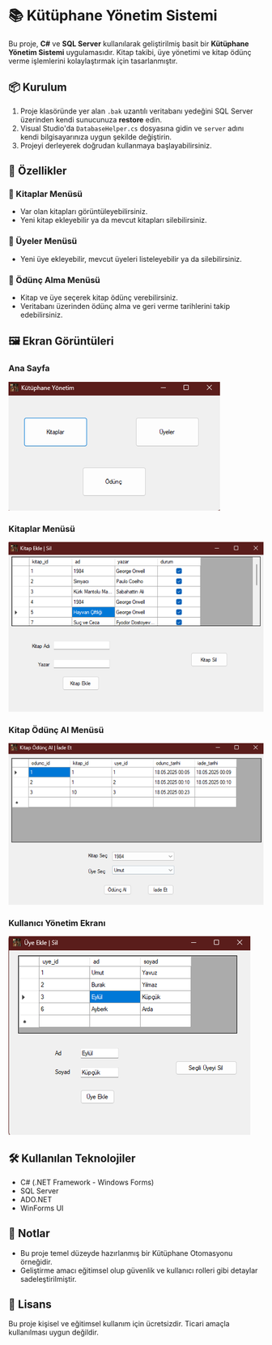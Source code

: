 # 📚 Kütüphane Yönetim Sistemi

Bu proje, **C#** ve **SQL Server** kullanılarak geliştirilmiş basit bir **Kütüphane Yönetim Sistemi** uygulamasıdır. Kitap takibi, üye yönetimi ve kitap ödünç verme işlemlerini kolaylaştırmak için tasarlanmıştır.

## 📦 Kurulum

1. Proje klasöründe yer alan `.bak` uzantılı veritabanı yedeğini SQL Server üzerinden kendi sunucunuza **restore** edin.
2. Visual Studio'da `DatabaseHelper.cs` dosyasına gidin ve `server` adını kendi bilgisayarınıza uygun şekilde değiştirin.
3. Projeyi derleyerek doğrudan kullanmaya başlayabilirsiniz.

## 🧰 Özellikler

### 📖 Kitaplar Menüsü

- Var olan kitapları görüntüleyebilirsiniz.
- Yeni kitap ekleyebilir ya da mevcut kitapları silebilirsiniz.

### 👥 Üyeler Menüsü

- Yeni üye ekleyebilir, mevcut üyeleri listeleyebilir ya da silebilirsiniz.

### 🔄 Ödünç Alma Menüsü

- Kitap ve üye seçerek kitap ödünç verebilirsiniz.
- Veritabanı üzerinden ödünç alma ve geri verme tarihlerini takip edebilirsiniz.

## 🖼️ Ekran Görüntüleri

### Ana Sayfa
![Ana Sayfa](screenshots/anasayfa.png)

### Kitaplar Menüsü
![Kitaplar Menüsü](screenshots/kitap_ekle_sil.png)

### Kitap Ödünç Al Menüsü
![Ödünç Al Menüsü](screenshots/kitap_odunc_al.png)

### Kullanıcı Yönetim Ekranı
![Kullanıcı Yönetimi](screenshots/kullanici_ekle_sil.png)

## 🛠️ Kullanılan Teknolojiler

- C# (.NET Framework - Windows Forms)
- SQL Server
- ADO.NET
- WinForms UI

## 📌 Notlar

- Bu proje temel düzeyde hazırlanmış bir Kütüphane Otomasyonu örneğidir.
- Geliştirme amacı eğitimsel olup güvenlik ve kullanıcı rolleri gibi detaylar sadeleştirilmiştir.

## 📄 Lisans

Bu proje kişisel ve eğitimsel kullanım için ücretsizdir. Ticari amaçla kullanılması uygun değildir.
